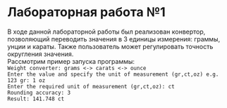 # Лабораторная работа №1
В ходе данной лабораторной работы был реализован конвертор, позволяющий переводить
значения в 3 единицы измерения: граммы, унции и караты.
Также пользователь может регулировать точность округления значения.\
Рассмотрим пример запуска программы: \
```Weight converter: grams <-> carats <-> ounce``` \
```Enter the value and specify the unit of measurement (gr,ct,oz) e.g. 123 gr: 1 oz```\
```Enter the required unit of measurement (gr,ct,oz): ct```\
```Rounding accuracy: 3```\
```Result: 141.748 ct```
